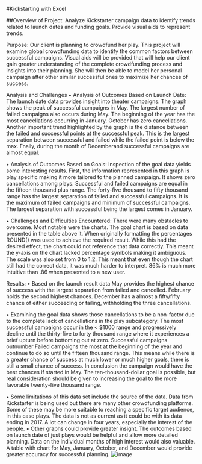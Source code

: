 #Kickstarting with Excel

##Overview of Project:
Analyze Kickstarter campaign data to identify trends related to launch dates and funding goals. Provide visual aids to represent trends.
	
Purpose:
Our client is planning to crowdfund her play. This project will examine global crowdfunding data to identify the common factors between successful campaigns. Visual aids will be provided that will help our client gain greater understanding of the complete crowdfunding process and insights into their planning. She will then be able to model her personal campaign after other similar successful ones to maximize her chances of success.

Analysis and Challenges
•	Analysis of Outcomes Based on Launch Date:
The launch date data provides insight into theater campaigns. The graph shows the peak of successful campaigns in May. The largest number of failed campaigns also occurs during May. The beginning of the year has the most cancellations occurring in January. October has zero cancellations. Another important trend highlighted by the graph is the distance between the failed and successful points at the successful peak. This is the largest separation between successful and failed while the failed point is below the max. Fnally, during the month of Decemberand successful campaigns are almost 
equal. 

 

•	Analysis of Outcomes Based on Goals:
Inspection of the goal data yields some interesting results. First, the information represented in this graph is play specific making it more tailored to the planned campaign. It shows zero cancellations among plays. Successful and failed campaigns are equal in the fifteen thousand plus range. The forty-five thousand to fifty thousand range has the largest separation of failed and successful campaigns. It is the maximum of failed campaigns and minimum of successful campaigns. The largest separation with successful being the largest comes in January.

 

•	Challenges and Difficulties Encountered:
There were many obstacles to overcome. Most notable were the charts. The goal chart is based on data presented in the table above it. When originally formatting the percentages ROUND() was used to achieve the required result. While this had the desired effect, the chart could not reference that data correctly. This meant the y-axis on the chart lacked percentage symbols making it ambiguous. The scale was also set from 0 to 1.2. This meant that even though the chart still had the correct data, it was much harder to interpret. 86% is much more intuitive than .86 when presented to a new user. 

Results:
•	Based on the launch result data May provides the highest chance of success with the largest separation from failed and cancelled. February holds the second highest chances. December has a almost a fifty/fifty chance of either succeeding or failing, withholding the three cancellations.

•	Examining the goal data shows those cancellations to be a non-factor due to the complete lack of cancellations in the play subcategory. The most successful campaigns occur in the < $1000 range and progressively decline until the thirty-five to forty thousand range where it experiences a brief upturn before bottoming out at zero. Successful campaigns outnumber Failed campaigns the most at the beginning of the year and continue to do so until the fifteen thousand range. This means while there is a greater chance of success at much lower or much higher goals, there is still a small chance of success. In conclusion the campaign would have the best chances if started in May. The ten-thousand-dollar goal is possible, but real consideration should be given to increasing the goal to the more favorable twenty-five thousand range.

•	Some limitations of this data set include the source of the data. Data from Kickstarter is being used but there are many other crowdfunding platforms. Some of these may be more suitable to reaching a specific target audience, in this case plays. The data is not as current as it could be with its data ending in 2017. A lot can change in four years, especially the interest of the people.
•	Other graphs could provide greater insight. The outcomes based on launch date of just plays would be helpful and allow more detailed planning. Data on the individual months of high interest would also valuable. A table with chart for May, January, October, and December would provide greater accuracy for successful planning.
![image](https://user-images.githubusercontent.com/89947873/133021335-d25858d3-1e0c-4177-a109-fb4662334f5c.png)
